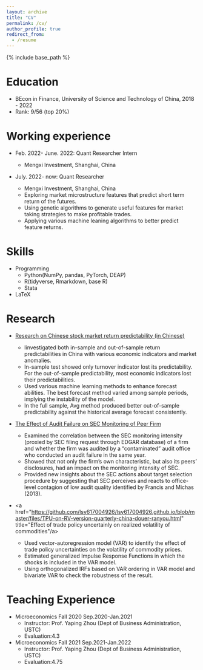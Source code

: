 ```yaml
---
layout: archive
title: "CV"
permalink: /cv/
author_profile: true
redirect_from:
  - /resume
---
```


{% include base_path %}

Education
======
  * BEcon in Finance, University of Science and Technology of China, 2018 - 2022
  * Rank: 9/56 (top 20%)

Working experience
======
  * Feb. 2022- June. 2022: Quant Researcher Intern
    * Mengxi Investment, Shanghai, China 

  * July. 2022- now: Quant Researcher
    * Mengxi Investment, Shanghai, China
    * Exploring market microstructure features that predict short term return of the futures.
    * Using genetic algorithms to generate useful features for market taking strategies to make profitable trades.
    * Applying various machine leaning algorithms to better predict feature returns.

<!-- * Summer 2015: Research Assistant
  * Github University
  * Duties included: Tagging issues
  * Supervisor: Professor Git

* Fall 2015: Research Assistant
  * Github University
  * Duties included: Merging pull requests
  * Supervisor: Professor Hub -->
  
Skills
======
* Programming
  * Python(NumPy, pandas, PyTorch, DEAP)
  * R(tidyverse, Rmarkdown, base R)
  * Stata
* LaTeX

Research
======
* [Research on Chinese stock market return predictability (in Chinese)](https://github.com/lsy617004926/lsy617004926.github.io/blob/master/files/Research%20on%20Chinese%20stock%20market%20return%20predictability.pdf)
  * Iinvestigated both in-sample and out-of-sample return predictabilities in China with various economic indicators and market anomalies.
  * In-sample test showed only turnover indicator lost its predictability. For the out-of-sample predictability, most economic indicators lost their predictabilities. 
  * Used various machine learning methods to enhance forecast abilities. The best forecast method varied among sample periods, implying the instability of the model. 
  * In the full sample, Avg method produced better out-of-sample predictability against the historical average forecast consistently.

* [The Effect of Audit Failure on SEC Monitoring of Peer Firm]([https://github.com/lsy617004926/lsy617004926.github.io/blob/master/files/Research%20on%20Chinese%20stock%20market%20return%20predictability.pdf](https://github.com/lsy617004926/lsy617004926.github.io/blob/master/files/The%20Effect%20of%20Audit%20Failure%20on%20SEC%20Monitoring%20of%20Peer%20Firm%20end%20version.pdf))
  * Examined the correlation between the SEC monitoring intensity (proxied by SEC filing request through EDGAR database) of a firm and whether the firm was audited by a “contaminated” audit office who conducted an audit failure in the same year. 
  * Showed that not only the firm’s own characteristic, but also its peers’ disclosures, had an impact on the monitoring intensity of SEC. 
  * Provided new insights about the SEC actions about target selection procedure by suggesting that SEC perceives and reacts to office-level contagion of low audit quality identified by Francis and Michas (2013).

* <a href="https://github.com/lsy617004926/lsy617004926.github.io/blob/master/files/TPU-on-RV-version-quarterly-china-douer-ranyou.html" title="Effect of trade policy uncertainly on realized volatility of commodities"/a>
  * Used vector-autoregression model (VAR) to identify the effect of trade policy uncertainties on the volatility of commodity prices.
  * Estimated generalized Impulse Response Functions in which the shocks is included in the VAR model. 
  * Using orthogonalized IRFs based on VAR ordering in VAR model and bivariate VAR to check the robustness of the result.

  
<!--   <ul>{% for post in site.publications %}
    {% include archive-single-cv.html %}
  {% endfor %}</ul> -->
  
<!--   
Talks
======
  <ul>{% for post in site.talks %}
    {% include archive-single-talk-cv.html %}
  {% endfor %}</ul> -->
  
Teaching Experience
======
* Microeconomics Fall 2020 Sep.2020-Jan.2021
  * Instructor: Prof. Yaping Zhou (Dept of Business Administration, USTC) 
  * Evaluation:4.3
* Microeconomics Fall 2021 Sep.2021-Jan.2022
  * Instructor: Prof. Yaping Zhou (Dept of Business Administration, USTC) 
  * Evaluation:4.75

<!--   <ul>{% for post in site.teaching %}
    {% include archive-single-cv.html %}
  {% endfor %}</ul> -->
  
  
<!-- Service and leadership
====== -->
<!-- * Currently signed in to 43 different slack teams -->
